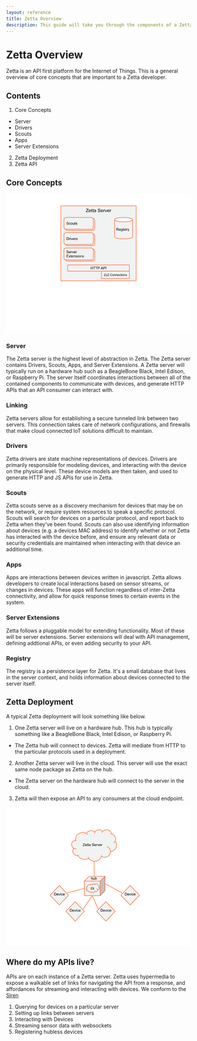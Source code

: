 ```yaml
---
layout: reference
title: Zetta Overview
description: This guide will take you through the components of a Zetta
---
```



# Zetta Overview

Zetta is an API first platform for the Internet of Things. This is a general overview of core concepts that are important to a Zetta developer. 

## Contents

1. Core Concepts
  - Server
  - Drivers
  - Scouts
  - Apps
  - Server Extensions
2. Zetta Deployment
3. Zetta API

## Core Concepts

![Core Concepts Diagram](/images/zetta-core-concepts.png)

### Server

The Zetta server is the highest level of abstraction in Zetta. The Zetta server contains Drivers, Scouts, Apps, and Server Extensions. A Zetta server will typically run on a hardware hub such as a BeagleBone Black, Intel Edison, or Raspberry Pi. The server itself coordinates interactions between all of the contained components to communicate with devices, and generate HTTP APIs that an API consumer can interact with. 

### Linking

Zetta servers allow for establishing a secure tunneled link between two servers. This connection takes care of network configurations, and firewalls that make cloud connected IoT solutions difficult to maintain. 

### Drivers

Zetta drivers are state machine representations of devices. Drivers are primarily responsible for modeling devices, and interacting with the device on the physical level. These device models are then taken, and used to generate HTTP and JS APIs for use in Zetta.

### Scouts

Zetta scouts serve as a discovery mechanism for devices that may be on the network, or require system resources to speak a specific protocol. Scouts will search for devices on a particular protocol, and report back to Zetta when they've been found. Scouts can also use identifying information about devices (e.g. a devices MAC address) to identify whether or not Zetta has interacted with the device before, and ensure any relevant data or security credentials are maintained when interacting with that device an additional time. 

### Apps

Apps are interactions between devices written in javascript. Zetta allows developers to create local interactions based on sensor streams, or changes in devices. These apps will function regardless of inter-Zetta connectivity, and allow for quick response times to certain events in the system.

### Server Extensions

Zetta follows a pluggable model for extending functionality. Most of these will be server extensions. Server extensions will deal with API management, defining addtional APIs, or even adding security to your API.

### Registry

The registry is a persistence layer for Zetta. It's a small database that lives in the server context, and holds information about devices connected to the server itself.

## Zetta Deployment

A typical Zetta deployment will look something like below.

1.  One Zetta server will live on a hardware hub. This hub is typically something like a BeagleBone Black, Intel Edison, or Raspberry Pi.
  - The Zetta hub will connect to devices. Zetta will mediate from HTTP to the particular protocols used in a deployment.
2.  Another Zetta server will live in the cloud. This server will use the exact same node package as Zetta on the hub.
  - The Zetta server on the hardware hub will connect to the server in the cloud.
3. Zetta will then expose an API to any consumers at the cloud endpoint.


![Zetta Deployment](/images/zetta-deployment.png)

## Where do my APIs live?

APIs are on each instance of a Zetta server. Zetta uses hypermedia to expose a walkable set of links for navigating the API from a response, and affordances for streaming and interacting with devices. We conform to the [Siren](http://sirenspec.org/)

1. Querying for devices on a particular server
2. Setting up links between servers
3. Interacting with Devices
4. Streaming sensor data with websockets
5. Registering hubless devices
